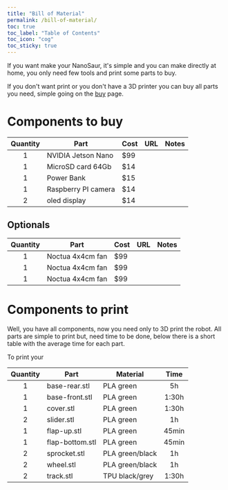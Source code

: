 ```yaml
---
title: "Bill of Material"
permalink: /bill-of-material/
toc: true
toc_label: "Table of Contents"
toc_icon: "cog"
toc_sticky: true
---
```


If you want make your NanoSaur, it's simple and you can make directly at home, you only need few tools and print some parts to buy.

If you don't want print or you don't have a 3D printer you can buy all parts you need, simple going on the [buy](/buy) page.

# Components to buy

| Quantity | Part                | Cost | URL | Notes |
|:--------:|---------------------|------|-----|-------|
| 1        | NVIDIA Jetson Nano  | $99  |     |       |
| 1        | MicroSD card 64Gb   | $14  |     |       |
| 1        | Power Bank          | $15  |     |       |
| 1        | Raspberry PI camera | $14  |     |       |
| 2        | oled display        | $14  |     |       |

## Optionals

| Quantity | Part                | Cost | URL | Notes |
|:--------:|---------------------|------|-----|-------|
| 1        | Noctua 4x4cm fan    | $99  |     |       |
| 1        | Noctua 4x4cm fan    | $99  |     |       |
| 1        | Noctua 4x4cm fan    | $99  |     |       |

# Components to print

Well, you have all components, now you need only to 3D print the robot. All parts are simple to print but, need time to be done, below there is a short table with the average time for each part.

To print your 

| Quantity | Part            | Material        | Time  |
|:--------:|-----------------|-----------------|:-----:|
| 1        | base-rear.stl   | PLA green       | 5h    |
| 1        | base-front.stl  | PLA green       | 1:30h |
| 1        | cover.stl       | PLA green       | 1:30h |
| 2        | slider.stl      | PLA green       | 1h    |
| 1        | flap-up.stl     | PLA green       | 45min |
| 1        | flap-bottom.stl | PLA green       | 45min |
| 2        | sprocket.stl    | PLA green/black | 1h    |
| 2        | wheel.stl       | PLA green/black | 1h    |
| 2        | track.stl       | TPU black/grey  | 1:30h |

